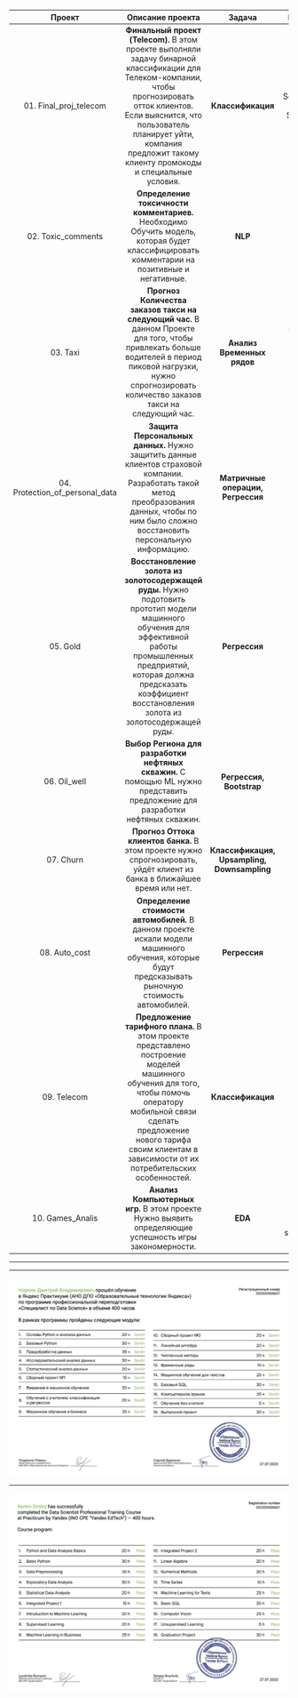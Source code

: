 | Проект | Описание проекта | Задача | Библиотеки |
| :---: | :---: | :---: | :---: |
| 01. Final_proj_telecom | **Финальный проект (Telecom).** В этом проекте выполняли задачу бинарной классификации для Телеком-компании, чтобы прогнозировать отток клиентов. Если выяснится, что пользователь планирует уйти, компания предложит такому клиенту промокоды и специальные условия. | **Классификация** | Pandas, Numpy, Scipy,lightgbm, catboost, Sklearn, phik, matplotlib, seaborn |
| 02. Toxic_comments | **Определение токсичности комментариев.** Необходимо Обучить модель, которая будет классифицировать комментарии на позитивные и негативные. | **NLP** | Spacy, re |
| 03. Taxi | **Прогноз Количества заказов такси на следующий час.** В данном Проекте для того, чтобы привлекать больше водителей в период пиковой нагрузки, нужно спрогнозировать количество заказов такси на следующий час. | **Анализ Временных рядов** | statsmodels, matplotlib, seaborn, lightgbm, catboost Sklearn |
| 04. Protection_of_personal_data | **Защита Персональных данных.** Нужно защитить данные клиентов страховой компании. Разработать такой метод преобразования данных, чтобы по ним было сложно восстановить персональную информацию. | **Матричные операции, Регрессия** | Pandas, Numpy, Os, matplotlib, seaborn, Sklearn |
| 05. Gold | **Восстановление золота из золотосодержащей руды.** Нужно подотовить прототип модели машинного обучения для эффективной работы промышленных предприятий, которая должна предсказать коэффициент восстановления золота из золотосодержащей руды. | **Регрессия** |  lightgbm, catboost, Sklearn |
| 06. Oil_well | **Выбор Региона для разработки нефтяных скважин.** С помощью ML нужно представить предложение для разработки нефтяных скважин. | **Регрессия, Bootstrap** |  lightgbm, catboost, Sklearn |
| 07. Churn | **Прогноз Оттока клиентов банка.** В этом проекте нужно спрогнозировать, уйдёт клиент из банка в ближайшее время или нет. | **Классификация, Upsampling, Downsampling** | Sklearn |
| 08. Auto_cost | **Определение стоимости автомобилей.** В данном проекте искали модели машинного обучения, которые будут предсказывать рыночную стоимость автомобилей. | **Регрессия** | Sklearn, lightgbm, catboost |
| 09. Telecom | **Предложение тарифного плана.** В этом проекте представлено построение моделей машинного обучения для того, чтобы помочь оператору мобильной связи сделать предложение нового тарифа своим клиентам в зависимости от их потребительских особенностей. | **Классификация** | Sklearn |
| 10. Games_Analis | **Анализ Компьютерных игр.** В этом проекте Нужно выявить определяющие успешность игры закономерности. | **EDA** | pandas, numpy, matplotlib, seaborn, scipy |

---

---

![Диплом ЯндексПрактикума "DataScience"](https://github.com/DmitryNorkin/YandexPracticum_DataScience_projects/blob/main/ДипломDS(рус).png)

---

![Диплом ЯндексПрактикума(eng) "DataScience"](https://github.com/DmitryNorkin/YandexPracticum_DataScience_projects/blob/main/ДипломDS(eng).png)
